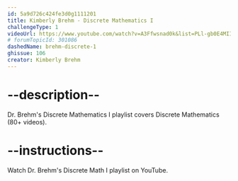```yaml
---
id: 5a9d726c424fe3d0g1111201
title: Kimberly Brehm - Discrete Mathematics I
challengeType: 1
videoUrl: https://www.youtube.com/watch?v=A3Ffwsnad0k&list=PLl-gb0E4MII28GykmtuBXNUNoej-vY5Rz
# forumTopicId: 301086
dashedName: brehm-discrete-1
ghissue: 106
creator: Kimberly Brehm 
---
```


# --description--

Dr. Brehm's Discrete Mathematics I playlist covers Discrete Mathematics (80+ videos).

# --instructions--

Watch Dr. Brehm's Discrete Math I playlist on YouTube.